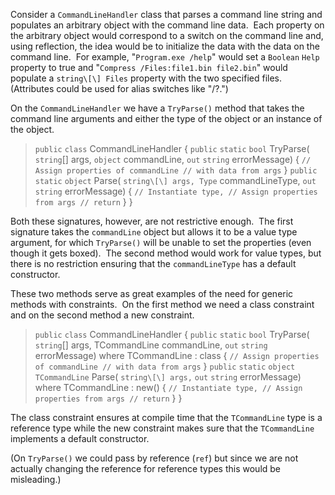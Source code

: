 

Consider a ``` CommandLineHandler ``` class that parses a command line string and populates an arbitrary object with the command line data.  Each property on the arbitrary object would correspond to a switch on the command line and, using reflection, the idea would be to initialize the data with the data on the command line.  For example, "``` Program.exe /help ```" would set a ``` Boolean ``` ``` Help ``` property to true and "``` Compress /Files:file1.bin file2.bin ```" would populate a ``` string\[\] Files ``` property with the two specified files.  (Attributes could be used for alias switches like "/?.")

On the ``` CommandLineHandler ``` we have a ``` TryParse() ``` method that takes the command line arguments and either the type of the object or an instance of the object.

> ``` public ``` ``` class ``` CommandLineHandler { ``` public ``` ``` static ``` ``` bool ``` TryParse( ``` string ```\[\] args, ``` object ``` commandLine, ``` out ``` ``` string ``` errorMessage) { ``` // Assign properties of commandLine // with data from args ``` } ``` public ``` ``` static ``` ``` object ``` Parse( ``` string\[\] args, Type ``` commandLineType, ``` out ``` ``` string ``` errorMessage) { ``` // Instantiate type, // Assign properties from args // return ``` } }

Both these signatures, however, are not restrictive enough.  The first signature takes the ``` commandLine ``` object but allows it to be a value type argument, for which ``` TryParse() ``` will be unable to set the properties (even though it gets boxed).  The second method would work for value types, but there is no restriction ensuring that the ``` commandLineType ``` has a default constructor.

These two methods serve as great examples of the need for generic methods with constraints.  On the first method we need a class constraint and on the second method a new constraint.

> ``` public ``` ``` class ``` CommandLineHandler { ``` public ``` ``` static ``` ``` bool ``` TryParse( ``` string ```\[\] args, TCommandLine commandLine, ``` out ``` ``` string ``` errorMessage) where TCommandLine : class { ``` // Assign properties of commandLine // with data from args ``` } ``` public ``` ``` static ``` ``` object TCommandLine ``` Parse( ``` string\[\] args, ``` ``` out ``` ``` string ``` errorMessage) where TCommandLine : new() { ``` // Instantiate type, // Assign properties from args // return ``` } }

The class constraint ensures at compile time that the ``` TCommandLine ``` type is a reference type while the new constraint makes sure that the ``` TCommandLine ``` implements a default constructor.

(On ``` TryParse() ``` we could pass by reference (``` ref ```) but since we are not actually changing the reference for reference types this would be misleading.)
